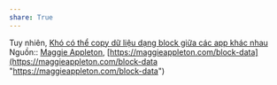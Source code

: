```yaml
---
share: True
---
```

Tuy nhiên, [Khó có thể copy dữ liệu dạng block giữa các app khác nhau](./Kh%C3%B3%20c%C3%B3%20th%E1%BB%83%20copy%20d%E1%BB%AF%20li%E1%BB%87u%20d%E1%BA%A1ng%20block%20gi%E1%BB%AFa%20c%C3%A1c%20app%20kh%C3%A1c%20nhau.md#)
Nguồn:: [Maggie Appleton](Maggie%20Appleton.md#), [https://maggieappleton.com/block-data](https://maggieappleton.com/block-data "https://maggieappleton.com/block-data")

